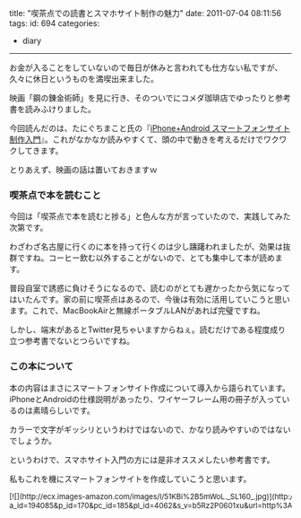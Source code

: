 title: "喫茶点での読書とスマホサイト制作の魅力"
date: 2011-07-04 08:11:56
tags:
id: 694
categories:
  - diary
---

お金が入ることをしていないので毎日が休みと言われても仕方ない私ですが、久々に休日というものを満喫出来ました。

映画「鋼の錬金術師」を見に行き、そのついでにコメダ珈琲店でゆったりと参考書を読みふけりました。

今回読んだのは、たにぐちまこと氏の『[iPhone+Android スマートフォンサイト制作入門](http://c.af.moshimo.com/af/c/assignment/external?a_id=194085&p_id=170&pc_id=185&pl_id=4062&s_v=b5Rz2P0601xu&url=http%3A%2F%2Fwww.amazon.co.jp%2Fexec%2Fobidos%2FASIN%2F4048702181%2Fref%3Dnosim)』。これがなかなか読みやすくて、頭の中で動きを考えるだけでワクワクしてきます。
<!--more-->
とりあえず、映画の話は置いておきますｗ

### 喫茶点で本を読むこと

今回は「喫茶点で本を読むと捗る」と色んな方が言っていたので、実践してみた次第です。

わざわざ名古屋に行くのに本を持って行くのは少し躊躇われましたが、効果は抜群ですね。コーヒー飲む以外することがないので、とても集中して本が読めます。

普段自室で誘惑に負けそうになるので、読むのがとても遅かったから気になってはいたんです。家の前に喫茶点はあるので、今後は有効に活用していこうと思います。これで、MacBookAirと無線ポータブルLANがあれば完璧ですね。

しかし、端末があるとTwitter見ちゃいますからねぇ。読むだけである程度成り立つ参考書でないとつらいですね。

### この本について

本の内容はまさにスマートフォンサイト作成について導入から語られています。iPhoneとAndroidの仕様説明があったり、ワイヤーフレーム用の冊子が入っているのは素晴らしいです。

カラーで文字がギッシリというわけではないので、かなり読みやすいのではないでしょうか。

というわけで、スマホサイト入門の方には是非オススメしたい参考書です。

私もこれを機にスマートフォンサイトを作成していこうと思います。

<div class="booklink-box" style="text-align:left;padding-bottom:20px;font-size:small;/zoom: 1;overflow: hidden;"><div class="booklink-image" style="float:left;margin:0 15px 10px 0;">[![](http://ecx.images-amazon.com/images/I/51KBi%2B5mWoL._SL160_.jpg)](http://c.af.moshimo.com/af/c/assignment/external?a_id=194085&p_id=170&pc_id=185&pl_id=4062&s_v=b5Rz2P0601xu&url=http%3A%2F%2Fwww.amazon.co.jp%2Fexec%2Fobidos%2FASIN%2F4048702181%2Fref%3Dnosim)</div><div class="booklink-info" style="line-height:120%;/zoom: 1;overflow: hidden;"><div class="booklink-name" style="margin-bottom:10px;line-height:120%">[iPhone+Android スマートフォンサイト制作入門 (WEB PROFESSIONAL)](http://c.af.moshimo.com/af/c/assignment/external?a_id=194085&p_id=170&pc_id=185&pl_id=4062&s_v=b5Rz2P0601xu&url=http%3A%2F%2Fwww.amazon.co.jp%2Fexec%2Fobidos%2FASIN%2F4048702181%2Fref%3Dnosim)<div class="booklink-powered-date" style="font-size:8pt;margin-top:5px;font-family:verdana;line-height:120%">posted with [ヨメレバ](http://yomereba.com)</div></div><div class="booklink-detail" style="margin-bottom:5px;">たにぐちまこと アスキー・メディアワークス 2011-02-19    </div><div class="booklink-link2" style="margin-top:10px;"><div class="shoplinkamazon" style="margin-right:5px;background: url('http://img.yomereba.com/yl.gif') 0 0 no-repeat;padding: 2px 0 2px 18px;white-space: nowrap;">[Amazon](http://c.af.moshimo.com/af/c/assignment/external?a_id=194085&p_id=170&pc_id=185&pl_id=4062&s_v=b5Rz2P0601xu&url=http%3A%2F%2Fwww.amazon.co.jp%2Fexec%2Fobidos%2FASIN%2F4048702181%2Fref%3Dnosim "アマゾン")</div><div class="shoplinkrakuten" style="margin-right:5px;background: url('http://img.yomereba.com/yl.gif') 0 -50px no-repeat;padding: 2px 0 2px 18px;white-space: nowrap;">[楽天ブックス](http://c.af.moshimo.com/af/c/assignment/external?a_id=194086&p_id=56&pc_id=56&pl_id=637&s_v=b5Rz2P0601xu&url=http%3A%2F%2Fbooks.rakuten.co.jp%2Frb%2F7005413%2F "楽天市場")</div><div class="shoplinkseven" style="margin-right:5px;background: url('http://img.yomereba.com/yl.gif') 0 -100px no-repeat;padding: 2px 0 2px 18px;white-space: nowrap;">[7net](http://click.linksynergy.com/fs-bin/click?id=fFgF94Ioje0&subid=&offerid=197738.1&type=10&tmpid=1787&RD_PARM1=http%253A%252F%252Fwww.7netshopping.jp%252Fbooks%252Fsearch_result%252F%253Fctgy%253Dbooks%2526code%253D4048702181 "セブンネットショッピング")</div><div class="shoplinkbk1" style="margin-right:5px;background: url('http://img.yomereba.com/yl.gif') 0 -150px no-repeat;padding: 2px 0 2px 18px;white-space: nowrap;">[bk1![](http://ad.jp.ap.valuecommerce.com/servlet/gifbanner?sid=2756067&pid=879867541)](http://ck.jp.ap.valuecommerce.com/servlet/referral?sid=2756067&pid=879867541&vc_url=http%3A%2F%2Fwww.bk1.jp%2FkeywordSearchResult%2F%3Fkeyword%3D4048702181 "bk1")</div><div class="shoplinkbookoff" style="margin-right:5px;background: url('http://img.yomereba.com/yl.gif') 0 -200px no-repeat;padding: 2px 0 2px 18px;white-space: nowrap;">[ブックオフ](http://click.linksynergy.com/fs-bin/click?id=fFgF94Ioje0&subid=&offerid=169505.1&type=10&tmpid=3677&RD_PARM1=http%253A%252F%252Fwww.bookoffonline.co.jp%252Fdisplay%252FL001%252Cbg%253D12%252Cq%253D9784048702188 "ブックオフオンライン")</div><div class="shoplinkehon" style="margin-right:5px;background: url('http://img.yomereba.com/yl.gif') 0 -250px no-repeat;padding: 2px 0 2px 18px;white-space: nowrap;">[e-hon![](http://ad.jp.ap.valuecommerce.com/servlet/gifbanner?sid=2756067&pid=879961581)](http://ck.jp.ap.valuecommerce.com/servlet/referral?sid=2756067&pid=879961581&vc_url=http%3A%2F%2Fwww.e-hon.ne.jp%2Fbec%2FSA%2FDetail%3FrefISBN%3D4048702181 "e-hon")</div></div></div></div>